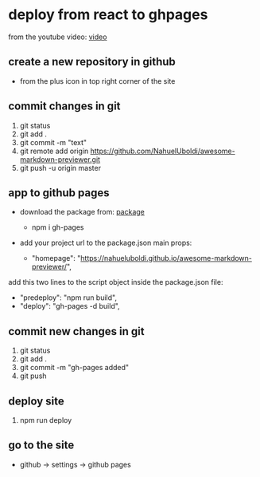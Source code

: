 # deploy from react to ghpages
from the youtube video: [video](https://www.youtube.com/watch?v=M6hBd3Lomvw&t=467s)
## create a new repository in github
* from the plus icon in top right corner of the site
## commit changes in git
1. git status
1. git add .
1. git commit -m "text"
1. git remote add origin https://github.com/NahuelUboldi/awesome-markdown-previewer.git
1. git push -u origin master

## app to github pages
* download the package from: [package](https://www.npmjs.com/package/gh-pages)
  * npm i gh-pages

* add your project url to the package.json main props:
  * "homepage": "https://nahueluboldi.github.io/awesome-markdown-previewer/",
  
add this two lines to the script object inside the package.json file:
* "predeploy": "npm run build",
* "deploy": "gh-pages -d build",

## commit new changes in git
1. git status
1. git add .
1. git commit -m "gh-pages added"
1. git push

## deploy site
1. npm run deploy

## go to the site
* github -> settings -> github pages

